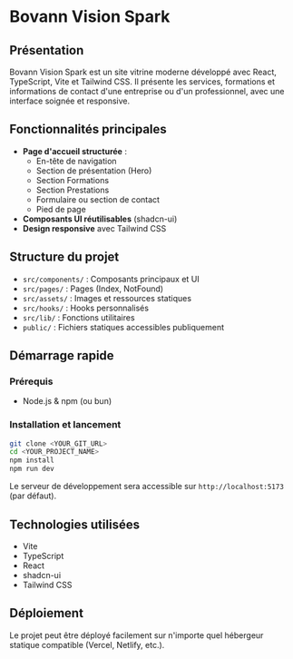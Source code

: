 
# Bovann Vision Spark

## Présentation

Bovann Vision Spark est un site vitrine moderne développé avec React, TypeScript, Vite et Tailwind CSS. Il présente les services, formations et informations de contact d'une entreprise ou d'un professionnel, avec une interface soignée et responsive.

## Fonctionnalités principales

- **Page d'accueil structurée** :
	- En-tête de navigation
	- Section de présentation (Hero)
	- Section Formations
	- Section Prestations
	- Formulaire ou section de contact
	- Pied de page
- **Composants UI réutilisables** (shadcn-ui)
- **Design responsive** avec Tailwind CSS

## Structure du projet

- `src/components/` : Composants principaux et UI
- `src/pages/` : Pages (Index, NotFound)
- `src/assets/` : Images et ressources statiques
- `src/hooks/` : Hooks personnalisés
- `src/lib/` : Fonctions utilitaires
- `public/` : Fichiers statiques accessibles publiquement



## Démarrage rapide

### Prérequis
- Node.js & npm (ou bun)

### Installation et lancement

```sh
git clone <YOUR_GIT_URL>
cd <YOUR_PROJECT_NAME>
npm install
npm run dev
```

Le serveur de développement sera accessible sur `http://localhost:5173` (par défaut).



## Technologies utilisées

- Vite
- TypeScript
- React
- shadcn-ui
- Tailwind CSS

## Déploiement

Le projet peut être déployé facilement sur n'importe quel hébergeur statique compatible (Vercel, Netlify, etc.).
